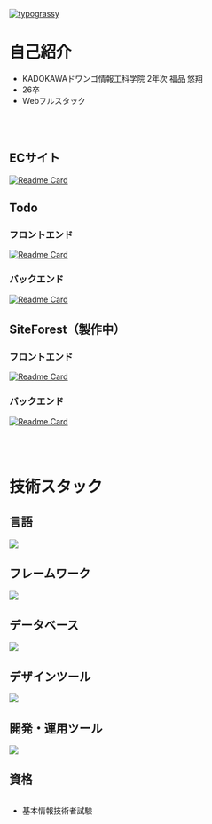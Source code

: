 [![typograssy](https://typograssy.deno.dev/api?text=Haruto%20Fukushina&comment=Haruto%20Fukushina)](https://github.com/kawarimidoll/typograssy)

# 自己紹介
- KADOKAWAドワンゴ情報工科学院 2年次 福品 悠翔
- 26卒
- Webフルスタック 

<br />
<br />


## ECサイト
[![Readme Card](https://github-readme-stats.vercel.app/api/pin/?username=Fukushinaharuto&repo=ShopApp)](https://github.com/Fukushinaharuto/ShopApp)

## Todo
### フロントエンド

[![Readme Card](https://github-readme-stats.vercel.app/api/pin/?username=Fukushinaharuto&repo=TodoFront)](https://github.com/Fukushinaharuto/TodoFront)

### バックエンド
[![Readme Card](https://github-readme-stats.vercel.app/api/pin/?username=Fukushinaharuto&repo=TodoBack)](https://github.com/Fukushinaharuto/TodoBack)


## SiteForest（製作中）
### フロントエンド

[![Readme Card](https://github-readme-stats.vercel.app/api/pin/?username=Fukushinaharuto&repo=SiteForestFront)](https://github.com/Fukushinaharuto/SiteForestFront)

### バックエンド
[![Readme Card](https://github-readme-stats.vercel.app/api/pin/?username=Fukushinaharuto&repo=SiteForestBack)](https://github.com/Fukushinaharuto/SiteForestBack)





<br />
<br />

# 技術スタック
## 言語
<div style="display: flex;">
  <img src="https://skillicons.dev/icons?i=python,php,javascript,typescript,html,css" />
</div>

## フレームワーク
<div style="display: flex;">
  <img src="https://skillicons.dev/icons?i=laravel,next,react,tailwindcss" />
</div>

## データベース
<div style="display: flex;">
  <img src="https://skillicons.dev/icons?i=mysql,postgresql" />
</div>


## デザインツール
<div>
  <img src="https://skillicons.dev/icons?i=figma,ai,ps,xd" />
</div>

## 開発・運用ツール
<div style="display: flex;">
  <img src="https://skillicons.dev/icons?i=postman,docker,git,github" />
</div>

## 資格
<div style="display: flex;">
   <ul>
     <li>基本情報技術者試験</li>
   </ul>
</div>

